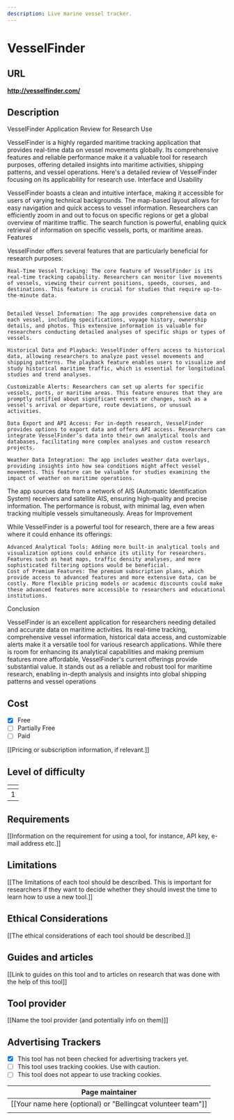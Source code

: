 ```yaml
---
description: Live marine vessel tracker.
---
```


# VesselFinder

## URL

**http://vesselfinder.com/**

## Description

VesselFinder Application Review for Research Use

VesselFinder is a highly regarded maritime tracking application that provides real-time data on vessel movements globally. Its comprehensive features and reliable performance make it a valuable tool for research purposes, offering detailed insights into maritime activities, shipping patterns, and vessel operations. Here's a detailed review of VesselFinder focusing on its applicability for research use. Interface and Usability

VesselFinder boasts a clean and intuitive interface, making it accessible for users of varying technical backgrounds. The map-based layout allows for easy navigation and quick access to vessel information. Researchers can efficiently zoom in and out to focus on specific regions or get a global overview of maritime traffic. The search function is powerful, enabling quick retrieval of information on specific vessels, ports, or maritime areas. Features

VesselFinder offers several features that are particularly beneficial for research purposes:

```
Real-Time Vessel Tracking: The core feature of VesselFinder is its real-time tracking capability. Researchers can monitor live movements of vessels, viewing their current positions, speeds, courses, and destinations. This feature is crucial for studies that require up-to-the-minute data.
```

```

Detailed Vessel Information: The app provides comprehensive data on each vessel, including specifications, voyage history, ownership details, and photos. This extensive information is valuable for researchers conducting detailed analyses of specific ships or types of vessels.

Historical Data and Playback: VesselFinder offers access to historical data, allowing researchers to analyze past vessel movements and shipping patterns. The playback feature enables users to visualize and study historical maritime traffic, which is essential for longitudinal studies and trend analyses.

Customizable Alerts: Researchers can set up alerts for specific vessels, ports, or maritime areas. This feature ensures that they are promptly notified about significant events or changes, such as a vessel's arrival or departure, route deviations, or unusual activities.

Data Export and API Access: For in-depth research, VesselFinder provides options to export data and offers API access. Researchers can integrate VesselFinder’s data into their own analytical tools and databases, facilitating more complex analyses and custom research projects.

Weather Data Integration: The app includes weather data overlays, providing insights into how sea conditions might affect vessel movements. This feature can be valuable for studies examining the impact of weather on maritime operations.
```



The app sources data from a network of AIS (Automatic Identification System) receivers and satellite AIS, ensuring high-quality and precise information. The performance is robust, with minimal lag, even when tracking multiple vessels simultaneously. Areas for Improvement

While VesselFinder is a powerful tool for research, there are a few areas where it could enhance its offerings:

```
Advanced Analytical Tools: Adding more built-in analytical tools and visualization options could enhance its utility for researchers. Features such as heat maps, traffic density analyses, and more sophisticated filtering options would be beneficial.
Cost of Premium Features: The premium subscription plans, which provide access to advanced features and more extensive data, can be costly. More flexible pricing models or academic discounts could make these advanced features more accessible to researchers and educational institutions.
```

Conclusion

VesselFinder is an excellent application for researchers needing detailed and accurate data on maritime activities. Its real-time tracking, comprehensive vessel information, historical data access, and customizable alerts make it a versatile tool for various research applications. While there is room for enhancing its analytical capabilities and making premium features more affordable, VesselFinder's current offerings provide substantial value. It stands out as a reliable and robust tool for maritime research, enabling in-depth analysis and insights into global shipping patterns and vessel operations

## Cost

* [x] Free
* [ ] Partially Free
* [ ] Paid

\[\[Pricing or subscription information, if relevant.]]

## Level of difficulty

<table><thead><tr><th data-type="rating" data-max="5"></th></tr></thead><tbody><tr><td>1</td></tr></tbody></table>

## Requirements

\[\[Information on the requirement for using a tool, for instance, API key, e-mail address etc.]]

## Limitations

\[\[The limitations of each tool should be described. This is important for researchers if they want to decide whether they should invest the time to learn how to use a new tool.]]

## Ethical Considerations

\[\[The ethical considerations of each tool should be described.]]

## Guides and articles

\[\[Link to guides on this tool and to articles on research that was done with the help of this tool]]

## Tool provider

\[\[Name the tool provider (and potentially info on them)]]

## Advertising Trackers

* [x] This tool has not been checked for advertising trackers yet.
* [ ] This tool uses tracking cookies. Use with caution.
* [ ] This tool does not appear to use tracking cookies.

| Page maintainer                                                |
| -------------------------------------------------------------- |
| \[\[Your name here (optional) or "Bellingcat volunteer team"]] |
|                                                                |
